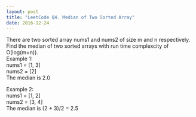 ```yaml
---
layout: post
title: "LeetCode Q4. Median of Two Sorted Array"
date: 2016-12-24
---
```


There are two sorted array nums1 and nums2 of size m and n respectively.                                
Find the median of two sorted arrays with run time complexcity of O(log(m+n)).              
Example 1:                  
nums1 = [1, 3]                    
nums2 = [2]                   
The median is 2.0                   
                
Example 2:                    
nums1 = [1, 2]                    
nums2 = [3, 4]                          
The median is (2 + 3)/2 = 2.5                 

